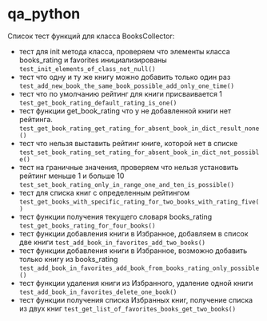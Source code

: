 # qa_python

Список тест функций для класса BooksCollector: 

* тест для init метода класса, проверяем что элементы класса books_rating и favorites инициализированы
`test_init_elements_of_class_not_null()`
* тест что одну и ту же книгу можно добавить только один раз
`test_add_new_book_the_same_book_possible_add_only_one_time()`
* тест что по умолчанию рейтинг для книги присваивается 1 
`test_get_book_rating_default_rating_is_one()`
* тест функции get_book_rating что у не добавленной книги нет рейтинга.
`test_get_book_rating_get_rating_for_absent_book_in_dict_result_none()`
* тест что нельзя выставить рейтинг книге, которой нет в списке 
`test_set_book_rating_set_rating_for_absent_book_in_dict_not_possible()`
* тест на граничные значения, проверяем что нельзя установить рейтинг меньше 1 и больше 10
`test_set_book_rating_only_in_range_one_and_ten_is_possible()`
* тест для списка книг с определенным рейтингом
`test_get_books_with_specific_rating_for_two_books_with_rating_five()`
* тест функции получения текущего словаря books_rating
`test_get_books_rating_for_four_books()`
* тест функции добавления книги в Избранное, добавляем в список две книги
`test_add_book_in_favorites_add_two_books()`
* тест функции добавления книги в Избранное, возможно добавить только книгу из books_rating
`test_add_book_in_favorites_add_book_from_books_rating_only_possible()`
* тест функции удаления книги из Избранного, удаление одной книги
`test_add_book_in_favorites_delete_one_book()`
* тест функции получения списка Избранных книг, получение списка из двух книг
`test_get_list_of_favorites_books_get_two_books()`

